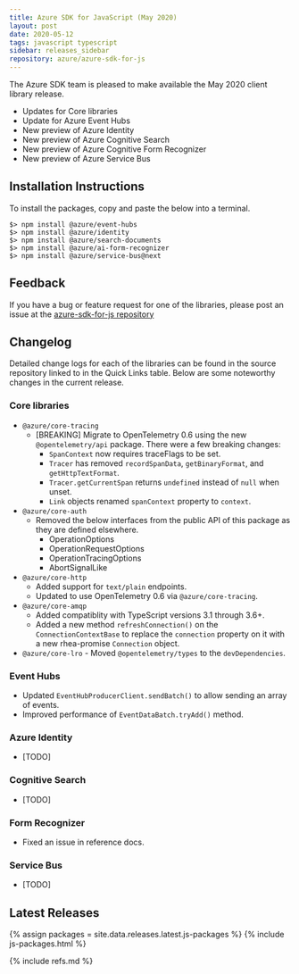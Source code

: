 ```yaml
---
title: Azure SDK for JavaScript (May 2020)
layout: post
date: 2020-05-12
tags: javascript typescript
sidebar: releases_sidebar
repository: azure/azure-sdk-for-js
---
```


The Azure SDK team is pleased to make available the May 2020 client library release.

- Updates for Core libraries
- Update for Azure Event Hubs
- New preview of Azure Identity
- New preview of Azure Cognitive Search
- New preview of Azure Cognitive Form Recognizer
- New preview of Azure Service Bus

## Installation Instructions
To install the packages, copy and paste the below into a terminal.

    $> npm install @azure/event-hubs
    $> npm install @azure/identity
    $> npm install @azure/search-documents
    $> npm install @azure/ai-form-recognizer
    $> npm install @azure/service-bus@next

## Feedback
If you have a bug or feature request for one of the libraries, please post an issue at the [azure-sdk-for-js repository](https://github.com/azure/azure-sdk-for-js/issues)

## Changelog

Detailed change logs for each of the libraries can be found in the source repository linked to in the Quick Links table.
Below are some noteworthy changes in the current release.

### Core libraries

- `@azure/core-tracing`
  - [BREAKING] Migrate to OpenTelemetry 0.6 using the new `@opentelemetry/api` package. There were a few breaking changes:
    - `SpanContext` now requires traceFlags to be set.
    - `Tracer` has removed `recordSpanData`, `getBinaryFormat`, and `getHttpTextFormat`.
    - `Tracer.getCurrentSpan` returns `undefined` instead of `null` when unset.
    - `Link` objects renamed `spanContext` property to `context`.
- `@azure/core-auth`
  - Removed the below interfaces from the public API of this package as they are defined elsewhere.
    - OperationOptions
    - OperationRequestOptions
    - OperationTracingOptions
    - AbortSignalLike
- `@azure/core-http`
  - Added support for `text/plain` endpoints.
  - Updated to use OpenTelemetry 0.6 via `@azure/core-tracing`.
- `@azure/core-amqp`
  - Added compatiblity with TypeScript versions 3.1 through 3.6+.
  - Added a new method `refreshConnection()` on the `ConnectionContextBase` to replace the `connection` property on it with a new rhea-promise `Connection` object.
- `@azure/core-lro` - Moved `@opentelemetry/types` to the `devDependencies`.

### Event Hubs

- Updated `EventHubProducerClient.sendBatch()` to allow sending an array of events.
- Improved performance of `EventDataBatch.tryAdd()` method.

### Azure Identity

- [TODO]

### Cognitive Search

- [TODO]

### Form Recognizer

- Fixed an issue in reference docs.

### Service Bus

- [TODO]

## Latest Releases

{% assign packages = site.data.releases.latest.js-packages %}
{% include js-packages.html %}

{% include refs.md %}
